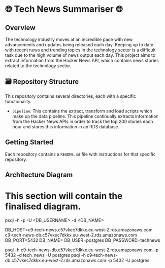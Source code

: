 # 🌐 Tech News Summariser 🌐


## Overview

The technology industry moves at an incredible pace with new advancements and updates being released each day. Keeping up to date with recent news and trending topics in the technology sector is a difficult task due to the high volume of news output each day.
This project aims to extract information from the Hacker News API, which contains news stories related to the technology sector.

## 🗃️ Repository Structure

This repository contains several directories, each with a specific functionality.

- `pipeline`: This contains the extract, transform and load scripts which make up the data pipeline. This pipeline continually extracts information from the Hacker News APIs in order to track the top 200 stories each hour and stores this information in an RDS database.

## Getting Started

Each repository contains a `README.md` file with instructions for that specific repository.

## Architecture Diagram

This section will contain the finalised diagram.
=======
psql -h <REMOTE HOST> -p <REMOTE PORT> -U <DB_USERNAME> -d <DB_NAME> 

DB_HOST=c9-tech-news.c57vkec7dkkx.eu-west-2.rds.amazonaws.com
c9-tech-news-db.c57vkec7dkkx.eu-west-2.rds.amazonaws.com
DB_PORT=5432
DB_NAME=
DB_USER=postgres
DB_PASSWORD=technews

psql -h c9-tech-news-db.c57vkec7dkkx.eu-west-2.rds.amazonaws.com -p 5432 -d tech_news -U postgres
psql -h c9-tech-news-db.c57vkec7dkkx.eu-west-2.rds.amazonaws.com -p 5432 -U postgres
